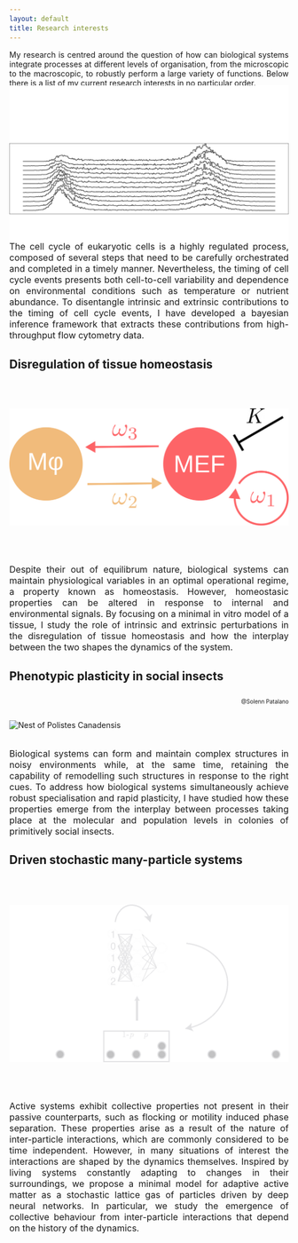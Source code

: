```yaml
---
layout: default
title: Research interests
---
```

<p style='text-align:justify'>My research is centred around the question of how can biological systems integrate processes at different levels of organisation, from the microscopic to the macroscopic, to robustly perform a large variety of functions. Below there is a list of my current research interests in no particular order.</p>

## Multiscale control of cell-cycle dynamics
<img src="/images/FACS_webpage.png" alt="FACS profiles yeast" style="width:625px; margin-bottom:-75px; margin-top:-75px"/>
<p style="text-align:justify; font-size:16px">The cell cycle of eukaryotic cells is a highly regulated process, composed of several steps that need to be carefully orchestrated and completed in a timely manner. Nevertheless, the timing of cell cycle events presents both cell-to-cell variability and dependence on environmental conditions such as temperature or nutrient abundance. To disentangle intrinsic and extrinsic contributions to the timing of cell cycle events, I have developed a bayesian inference framework that extracts these contributions from high-throughput flow cytometry data.</p>

## Disregulation of tissue homeostasis
<img src="/images/Cell_cartoon.png" alt="Two cell-type circuit" style="width:625px; margin-bottom:50px; margin-top:50px"/>
<p style="text-align:justify; font-size:16px">Despite their out of equilibrum nature, biological systems can maintain physiological variables in an optimal operational regime, a property known as homeostasis. However, homeostasic properties can be altered in response to internal and environmental signals. By focusing on a minimal in vitro model of a tissue, I study the role of intrinsic and extrinsic perturbations in the disregulation of tissue homeostasis and how the interplay between the two shapes the dynamics of the system.</p>

## Phenotypic plasticity in social insects
<img src="/images/Wasps.png" alt="Nest of Polistes Canadensis" style="width:625px; height:275px; margin-top:50px;"/>
<p style="text-align:justify; font-size:10px; float:right">@Solenn Patalano</p>
<br><br>
<p style="text-align:justify; font-size:16px">Biological systems can form and maintain complex structures in noisy environments while, at the same time, retaining the capability of remodelling such structures in response to the right cues. To address how biological systems simultaneously achieve robust specialisation and rapid plasticity, I have studied how these properties emerge from the interplay between processes taking place at the molecular and population levels in colonies of primitively social insects.</p>

## Driven stochastic many-particle systems
<img src="/images/Smarticles.png" alt="Smarticles cartoon" style="width:625px; margin-top:50px; margin-bottom:50px;"/>
<p style="text-align:justify; font-size:16px">
Active systems exhibit collective properties not present in their passive counterparts, such as flocking or motility induced phase separation. These properties arise as a result of the nature of inter-particle interactions, which are commonly considered to be time independent. However, in many situations of interest the interactions are shaped by the dynamics themselves. Inspired by living systems constantly adapting to changes in their surroundings, we propose a minimal model for adaptive active matter as a stochastic lattice gas of particles driven by deep neural networks. In particular, we study the emergence of collective behaviour from inter-particle interactions that depend on the history of the dynamics.</p>
